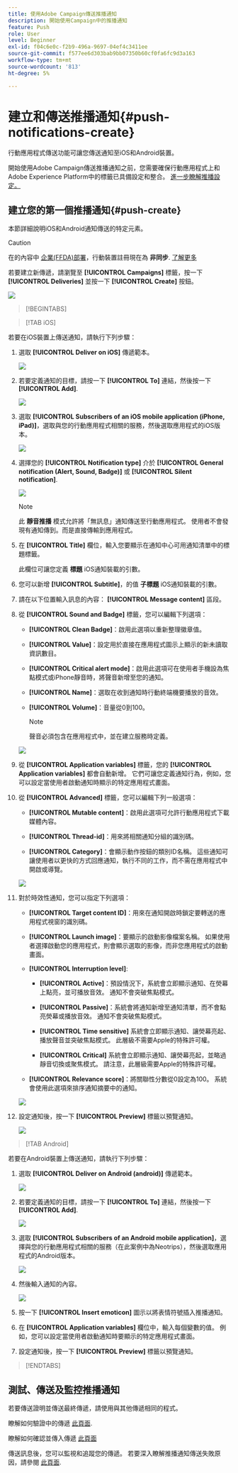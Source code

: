 ```yaml
---
title: 使用Adobe Campaign傳送推播通知
description: 開始使用Campaign中的推播通知
feature: Push
role: User
level: Beginner
exl-id: f04c6e0c-f2b9-496a-9697-04ef4c3411ee
source-git-commit: f577ee6d303bab9bb07350b60cf0fa6fc9d3a163
workflow-type: tm+mt
source-wordcount: '813'
ht-degree: 5%

---
```


# 建立和傳送推播通知{#push-notifications-create}

行動應用程式傳送功能可讓您傳送通知至iOS和Android裝置。

開始使用Adobe Campaign傳送推播通知之前，您需要確保行動應用程式上和Adobe Experience Platform中的標籤已具備設定和整合。 [進一步瞭解推播設定。](push-settings.md)

## 建立您的第一個推播通知{#push-create}

本節詳細說明iOS和Android通知傳送的特定元素。

>[!CAUTION]
>
>在的內容中 [企業(FFDA)部署](../architecture/enterprise-deployment.md)，行動裝置註冊現在為 **非同步**. [了解更多](../architecture/staging.md)

若要建立新傳遞，請瀏覽至 **[!UICONTROL Campaigns]** 標籤，按一下 **[!UICONTROL Deliveries]** 並按一下 **[!UICONTROL Create]** 按鈕。

![](assets/delivery_step_1.png)

>[!BEGINTABS]

>[!TAB iOS]

若要在iOS裝置上傳送通知，請執行下列步驟：

1. 選取 **[!UICONTROL Deliver on iOS]** 傳遞範本。

   ![](assets/push_ios_1.png)

1. 若要定義通知的目標，請按一下 **[!UICONTROL To]** 連結，然後按一下 **[!UICONTROL Add]**.

   ![](assets/push_ios_2.png)

1. 選取 **[!UICONTROL Subscribers of an iOS mobile application (iPhone, iPad)]**，選取與您的行動應用程式相關的服務，然後選取應用程式的iOS版本。

   ![](assets/push_ios_3.png)

1. 選擇您的 **[!UICONTROL Notification type]** 介於 **[!UICONTROL General notification (Alert, Sound, Badge)]** 或 **[!UICONTROL Silent notification]**.

   ![](assets/push_ios_4.png)

   >[!NOTE]
   >
   >此 **靜音推播** 模式允許將「無訊息」通知傳送至行動應用程式。 使用者不會發現有通知傳到。而是直接傳輸到應用程式。

1. 在 **[!UICONTROL Title]** 欄位，輸入您要顯示在通知中心可用通知清單中的標題標籤。

   此欄位可讓您定義 **標題** iOS通知裝載的引數。

1. 您可以新增 **[!UICONTROL Subtitle]**，的值 **子標題** iOS通知裝載的引數。

1. 請在以下位置輸入訊息的內容： **[!UICONTROL Message content]** 區段。

1. 從 **[!UICONTROL Sound and Badge]** 標籤，您可以編輯下列選項：

   * **[!UICONTROL Clean Badge]**：啟用此選項以重新整理徽章值。

   * **[!UICONTROL Value]**：設定用於直接在應用程式圖示上顯示的新未讀取資訊數目。

   * **[!UICONTROL Critical alert mode]**：啟用此選項可在使用者手機設為焦點模式或iPhone靜音時，將聲音新增至您的通知。

   * **[!UICONTROL Name]**：選取在收到通知時行動終端機要播放的音效。

   * **[!UICONTROL Volume]**：音量從0到100。

     >[!NOTE]
     > 
     >聲音必須包含在應用程式中，並在建立服務時定義。
     >

   ![](assets/push_ios_5.png)

1. 從 **[!UICONTROL Application variables]** 標籤，您的 **[!UICONTROL Application variables]** 都會自動新增。 它們可讓您定義通知行為，例如，您可以設定當使用者啟動通知時顯示的特定應用程式畫面。

1. 從 **[!UICONTROL Advanced]** 標籤，您可以編輯下列一般選項：

   * **[!UICONTROL Mutable content]**：啟用此選項可允許行動應用程式下載媒體內容。

   * **[!UICONTROL Thread-id]**：用來將相關通知分組的識別碼。

   * **[!UICONTROL Category]**：會顯示動作按鈕的類別ID名稱。 這些通知可讓使用者以更快的方式回應通知，執行不同的工作，而不需在應用程式中開啟或導覽。

   ![](assets/push_ios_6.png)

1. 對於時效性通知，您可以指定下列選項：

   * **[!UICONTROL Target content ID]**：用來在通知開啟時鎖定要轉送的應用程式視窗的識別碼。

   * **[!UICONTROL Launch image]**：要顯示的啟動影像檔案名稱。 如果使用者選擇啟動您的應用程式，則會顯示選取的影像，而非您應用程式的啟動畫面。

   * **[!UICONTROL Interruption level]**:

      * **[!UICONTROL Active]**：預設情況下，系統會立即顯示通知、在熒幕上點亮，並可播放音效。 通知不會突破焦點模式。

      * **[!UICONTROL Passive]**：系統會將通知新增至通知清單，而不會點亮熒幕或播放音效。 通知不會突破焦點模式。

      * **[!UICONTROL Time sensitive]** 系統會立即顯示通知、讓熒幕亮起、播放聲音並突破焦點模式。 此層級不需要Apple的特殊許可權。

      * **[!UICONTROL Critical]** 系統會立即顯示通知、讓熒幕亮起，並略過靜音切換或聚焦模式。 請注意，此層級需要Apple的特殊許可權。

   * **[!UICONTROL Relevance score]**：將關聯性分數從0設定為100。 系統會使用此選項來排序通知摘要中的通知。

   ![](assets/push_ios_7.png)

1. 設定通知後，按一下 **[!UICONTROL Preview]** 標籤以預覽通知。

   ![](assets/push-ios-preview.png)


>[!TAB Android]

若要在Android裝置上傳送通知，請執行下列步驟：

1. 選取 **[!UICONTROL Deliver on Android (android)]** 傳遞範本。

   ![](assets/push-template-android.png)

1. 若要定義通知的目標，請按一下 **[!UICONTROL To]** 連結，然後按一下 **[!UICONTROL Add]**.

   ![](assets/push-android-select-target.png)

1. 選取 **[!UICONTROL Subscribers of an Android mobile application]**，選擇與您的行動應用程式相關的服務（在此案例中為Neotrips），然後選取應用程式的Android版本。

   ![](assets/push-android-subscribers.png)

1. 然後輸入通知的內容。

   ![](assets/push-android-content.png)

1. 按一下 **[!UICONTROL Insert emoticon]** 圖示以將表情符號插入推播通知。

1. 在 **[!UICONTROL Application variables]** 欄位中，輸入每個變數的值。 例如，您可以設定當使用者啟動通知時要顯示的特定應用程式畫面。

1. 設定通知後，按一下 **[!UICONTROL Preview]** 標籤以預覽通知。

   <!--![](assets/push-android-preview.png)-->

>[!ENDTABS]

## 測試、傳送及監控推播通知

若要傳送證明並傳送最終傳遞，請使用與其他傳遞相同的程式。

瞭解如何驗證中的傳遞 [此頁面](preview-and-proof.md).

瞭解如何確認並傳入傳遞 [此頁面](send.md)

傳送訊息後，您可以監視和追蹤您的傳遞。 若要深入瞭解推播通知傳送失敗原因，請參閱 [此頁面](delivery-failures.md#push-error-types).

